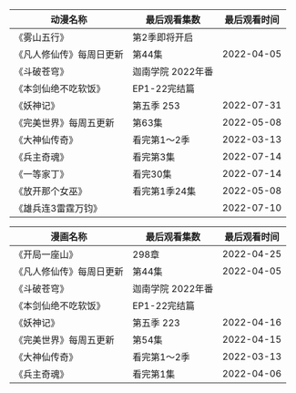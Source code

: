 | 动漫名称                 | 最后观看集数      | 最后观看时间 |
| ------------------------ | ----------------- | ------------ |
| 《雾山五行》             | 第2季即将开启     |              |
| 《凡人修仙传》每周日更新 | 第44集            | 2022-04-05   |
| 《斗破苍穹》             | 迦南学院 2022年番 |              |
| 《本剑仙绝不吃软饭》     | EP1-22完结篇      |              |
| 《妖神记》               | 第五季 253        | 2022-07-31   |
| 《完美世界》每周五更新   | 第63集            | 2022-05-08   |
| 《大神仙传奇》           | 看完第1～2季      | 2022-03-13   |
| 《兵主奇魂》             | 看完第3集         | 2022-07-14   |
| 《一等家丁》             | 看完30集          | 2022-07-14   |
| 《放开那个女巫》         | 看完第1季24集     | 2022-05-08   |
| 《雄兵连3雷霆万钧》      |                   | 2022-07-10   |





| 漫画名称                 | 最后观看集数      | 最后观看时间 |
| ------------------------ | ----------------- | ------------ |
| 《开局一座山》           | 298章             | 2022-04-25   |
| 《凡人修仙传》每周日更新 | 第44集            | 2022-04-05   |
| 《斗破苍穹》             | 迦南学院 2022年番 |              |
| 《本剑仙绝不吃软饭》     | EP1-22完结篇      |              |
| 《妖神记》               | 第五季 223        | 2022-04-16   |
| 《完美世界》每周五更新   | 第54集            | 2022-04-15   |
| 《大神仙传奇》           | 看完第1～2季      | 2022-03-13   |
| 《兵主奇魂》             | 看完第1集         | 2022-04-06   |



